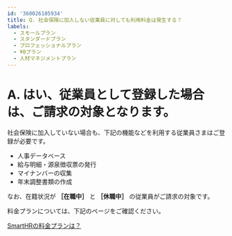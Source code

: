 ```yaml
---
id: '360026105934'
title: Q. 社会保険に加入しない従業員に対しても利用料金は発生する？
labels:
  - スモールプラン
  - スタンダードプラン
  - プロフェッショナルプラン
  - ¥0プラン
  - 人材マネジメントプラン
---
```

# A. はい、従業員として登録した場合は、ご請求の対象となります。

社会保険に加入していない場合も、下記の機能などを利用する従業員さまはご登録が必要です。

- 人事データベース
- 給与明細・源泉徴収票の発行
- マイナンバーの収集
- 年末調整書類の作成

なお、在籍状況が **［在職中］** と **［休職中］** の従業員がご請求の対象です。

料金プランについては、下記のページをご確認ください。

[SmartHRの料金プランは？](https://knowledge.smarthr.jp/hc/ja/articles/360026107894)
